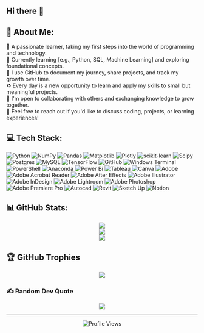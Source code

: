 ## Hi there 👋


## 💫 About Me:
🎯 A passionate learner, taking my first steps into the world of programming and technology.<br>🌱 Currently learning [e.g., Python, SQL, Machine Learning] and exploring foundational concepts.<br>📌 I use GitHub to document my journey, share projects, and track my growth over time.<br>♻️ Every day is a new opportunity to learn and apply my skills to small but meaningful projects.<br>🤝 I'm open to collaborating with others and exchanging knowledge to grow together.<br>💬 Feel free to reach out if you'd like to discuss coding, projects, or learning experiences!


## 💻 Tech Stack:
![Python](https://img.shields.io/badge/python-3670A0?style=flat-square&logo=python&logoColor=ffdd54) ![NumPy](https://img.shields.io/badge/numpy-%23013243.svg?style=flat-square&logo=numpy&logoColor=white) ![Pandas](https://img.shields.io/badge/pandas-%23150458.svg?style=flat-square&logo=pandas&logoColor=white) ![Matplotlib](https://img.shields.io/badge/Matplotlib-%23ffffff.svg?style=flat-square&logo=Matplotlib&logoColor=black) ![Plotly](https://img.shields.io/badge/Plotly-%233F4F75.svg?style=flat-square&logo=plotly&logoColor=white) ![scikit-learn](https://img.shields.io/badge/scikit--learn-%23F7931E.svg?style=flat-square&logo=scikit-learn&logoColor=white) ![Scipy](https://img.shields.io/badge/SciPy-%230C55A5.svg?style=flat-square&logo=scipy&logoColor=%white) ![Postgres](https://img.shields.io/badge/postgres-%23316192.svg?style=flat-square&logo=postgresql&logoColor=white) ![MySQL](https://img.shields.io/badge/mysql-4479A1.svg?style=flat-square&logo=mysql&logoColor=white) ![TensorFlow](https://img.shields.io/badge/TensorFlow-%23FF6F00.svg?style=flat-square&logo=TensorFlow&logoColor=white) ![GitHub](https://img.shields.io/badge/github-%23121011.svg?style=flat-square&logo=github&logoColor=white) ![Windows Terminal](https://img.shields.io/badge/Windows%20Terminal-%234D4D4D.svg?style=flat-square&logo=windows-terminal&logoColor=white) ![PowerShell](https://img.shields.io/badge/PowerShell-%235391FE.svg?style=flat-square&logo=powershell&logoColor=white) ![Anaconda](https://img.shields.io/badge/Anaconda-%2344A833.svg?style=flat-square&logo=anaconda&logoColor=white) ![Power Bi](https://img.shields.io/badge/Power_bi-F2C811?style=flat-square&logo=Powerbi&logoColor=black) ![Tableau](https://img.shields.io/badge/Tableau-%234285F4.svg?style=flat-square&logo=google-tableau&logoColor=white) ![Canva](https://img.shields.io/badge/Canva-%2300C4CC.svg?style=flat-square&logo=Canva&logoColor=white) ![Adobe](https://img.shields.io/badge/Adobe-%23FF0000.svg?style=flat-square&logo=adobe&logoColor=white) ![Adobe Acrobat Reader](https://img.shields.io/badge/Adobe%20Acrobat%20Reader-EC1C24.svg?style=flat-square&logo=Adobe%20Acrobat%20Reader&logoColor=white) ![Adobe After Effects](https://img.shields.io/badge/Adobe%20After%20Effects-9999FF.svg?style=flat-square&logo=Adobe%20After%20Effects&logoColor=white) ![Adobe Illustrator](https://img.shields.io/badge/Adobe%20Illustrator-%23FF9A00.svg?style=flat-square&logo=adobe%20illustrator&logoColor=white) ![Adobe InDesign](https://img.shields.io/badge/Adobe%20InDesign-49021F?style=flat-square&logo=adobeindesign&logoColor=FF3366) ![Adobe Lightroom](https://img.shields.io/badge/Adobe%20Lightroom-31A8FF.svg?style=flat-square&logo=Adobe%20Lightroom&logoColor=white) ![Adobe Photoshop](https://img.shields.io/badge/Adobe%20Photoshop-%2331A8FF.svg?style=flat-square&logo=adobe%20photoshop&logoColor=white) ![Adobe Premiere Pro](https://img.shields.io/badge/Adobe%20Premiere%20Pro-9999FF.svg?style=flat-square&logo=Adobe%20Premiere%20Pro&logoColor=white) ![Autocad](https://img.shields.io/badge/Autocad-EC1C24.svg?style=flat-square&logo=Adobe%20Acrobat%20Reader&logoColor=white) ![Revit](https://img.shields.io/badge/Revit-801010?style=flat-square&logo=revit&logoColor=white) ![Sketch Up](https://img.shields.io/badge/SketchUp-005F9E?style=flat-square&logo=sketchup&logoColor=white) ![Notion](https://img.shields.io/badge/Notion-%23000000.svg?style=flat-square&logo=notion&logoColor=white)  

## 📊 GitHub Stats:
<div align="center">
  <img src="https://github-readme-stats.vercel.app/api?username=rbyzk&theme=buefy&hide_border=false&include_all_commits=false&count_private=false" /><br/>
  <img src="https://nirzak-streak-stats.vercel.app/?user=rbyzk&theme=buefy&hide_border=false" /><br/>
  <img src="https://github-readme-stats.vercel.app/api/top-langs/?username=rbyzk&theme=buefy&hide_border=false&include_all_commits=false&count_private=false&layout=compact" />
</div>

## 🏆 GitHub Trophies
<div align="center">
  <img src="https://github-profile-trophy.vercel.app/?username=rbyzk&theme=radical&no-frame=false&no-bg=true&margin-w=4" />
</div>

### ✍️ Random Dev Quote
<div align="center">
  <img src="https://quotes-github-readme.vercel.app/api?type=horizontal&theme=light" />
</div>

---

<div align="center">
  <img src="https://komarev.com/ghpvc/?username=your-github-rbyzke&color=blue" alt="Profile Views" />
</div>




